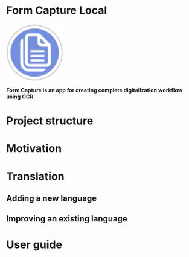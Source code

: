 # Form Capture Local
<img src="https://github.com/MichalMoudry/formcapture-local/blob/main/src/FormCaptureLocal/wwwroot/formcapture-icon.svg" alt="Form Capture application logo" width="150" />

**Form Capture is an app for creating complete digitalization workflow using OCR.**

# Project structure

# Motivation


# Translation

## Adding a new language

## Improving an existing language


# User guide
